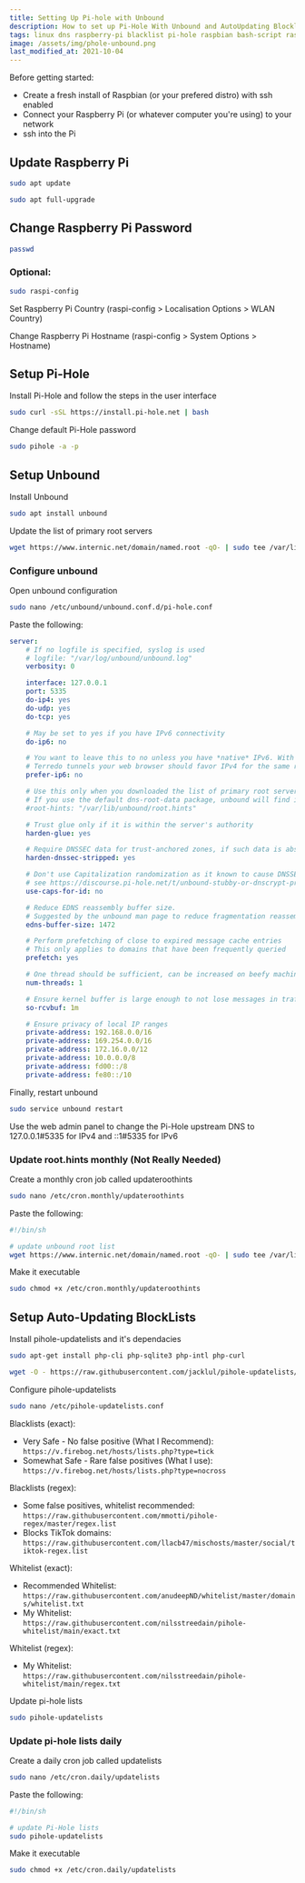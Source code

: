 ```yaml
---
title: Setting Up Pi-hole with Unbound
description: How to set up Pi-Hole With Unbound and AutoUpdating Blocklists
tags: linux dns raspberry-pi blacklist pi-hole raspbian bash-script raspberrypi
image: /assets/img/phole-unbound.png
last_modified_at: 2021-10-04
---
```

Before getting started:
- Create a fresh install of Raspbian (or your prefered distro) with ssh enabled
- Connect your Raspberry Pi (or whatever computer you're using) to your network
- ssh into the Pi

## Update Raspberry Pi
```bash
sudo apt update
```

```bash
sudo apt full-upgrade
```

## Change Raspberry Pi Password
```bash
passwd
```

### Optional:

```bash
sudo raspi-config
```

Set Raspberry Pi Country (raspi-config > Localisation Options > WLAN Country)

Change Raspberry Pi Hostname (raspi-config > System Options > Hostname)

## Setup Pi-Hole
Install Pi-Hole and follow the steps in the user interface
```bash
sudo curl -sSL https://install.pi-hole.net | bash
```

Change default Pi-Hole password
```bash
sudo pihole -a -p
```

## Setup Unbound
Install Unbound
```bash
sudo apt install unbound
```

Update the list of primary root servers
```bash
wget https://www.internic.net/domain/named.root -qO- | sudo tee /var/lib/unbound/root.hints
```

### Configure unbound
Open unbound configuration

```bash
sudo nano /etc/unbound/unbound.conf.d/pi-hole.conf
```

Paste the following:
```yml
server:
    # If no logfile is specified, syslog is used
    # logfile: "/var/log/unbound/unbound.log"
    verbosity: 0

    interface: 127.0.0.1
    port: 5335
    do-ip4: yes
    do-udp: yes
    do-tcp: yes

    # May be set to yes if you have IPv6 connectivity
    do-ip6: no

    # You want to leave this to no unless you have *native* IPv6. With 6to4 and
    # Terredo tunnels your web browser should favor IPv4 for the same reasons
    prefer-ip6: no

    # Use this only when you downloaded the list of primary root servers!
    # If you use the default dns-root-data package, unbound will find it automatically
    #root-hints: "/var/lib/unbound/root.hints"

    # Trust glue only if it is within the server's authority
    harden-glue: yes

    # Require DNSSEC data for trust-anchored zones, if such data is absent, the zone becomes BOGUS
    harden-dnssec-stripped: yes

    # Don't use Capitalization randomization as it known to cause DNSSEC issues sometimes
    # see https://discourse.pi-hole.net/t/unbound-stubby-or-dnscrypt-proxy/9378 for further details
    use-caps-for-id: no

    # Reduce EDNS reassembly buffer size.
    # Suggested by the unbound man page to reduce fragmentation reassembly problems
    edns-buffer-size: 1472

    # Perform prefetching of close to expired message cache entries
    # This only applies to domains that have been frequently queried
    prefetch: yes

    # One thread should be sufficient, can be increased on beefy machines. In reality for most users running on small networks or on a single machine, it should be unnecessary to seek performance enhancement by increasing num-threads above 1.
    num-threads: 1

    # Ensure kernel buffer is large enough to not lose messages in traffic spikes
    so-rcvbuf: 1m

    # Ensure privacy of local IP ranges
    private-address: 192.168.0.0/16
    private-address: 169.254.0.0/16
    private-address: 172.16.0.0/12
    private-address: 10.0.0.0/8
    private-address: fd00::/8
    private-address: fe80::/10
```

<!-- Unbound can come with a service enabled by default that uses 127.0.0.1 instead of 127.0.0.1#5335 when writing into a file that is used for local services. To disable it, do the following:

```bash
sudo systemctl disable unbound-resolvconf.service
sudo systemctl stop unbound-resolvconf.service
sudo systemctl restart dhcpcd
```

-->

Finally, restart unbound
```bash
sudo service unbound restart
```

Use the web admin panel to change the Pi-Hole upstream DNS to 127.0.0.1#5335 for IPv4 and ::1#5335 for IPv6

### Update root.hints monthly (Not Really Needed)
Create a monthly cron job called updateroothints
```bash
sudo nano /etc/cron.monthly/updateroothints
```

Paste the following:
```bash
#!/bin/sh

# update unbound root list
wget https://www.internic.net/domain/named.root -qO- | sudo tee /var/lib/unbound/root.hints
```

Make it executable
```bash
sudo chmod +x /etc/cron.monthly/updateroothints
```

## Setup Auto-Updating BlockLists
Install pihole-updatelists and it's dependacies
```bash
sudo apt-get install php-cli php-sqlite3 php-intl php-curl
```

```bash
wget -O - https://raw.githubusercontent.com/jacklul/pihole-updatelists/master/install.sh | sudo bash
```

Configure pihole-updatelists
```bash
sudo nano /etc/pihole-updatelists.conf
```

Blacklists (exact):
- Very Safe - No false positive (What I Recommend): `https://v.firebog.net/hosts/lists.php?type=tick`
- Somewhat Safe - Rare false positives (What I use): `https://v.firebog.net/hosts/lists.php?type=nocross`

Blacklists (regex):
- Some false positives, whitelist recommended: `https://raw.githubusercontent.com/mmotti/pihole-regex/master/regex.list`
- Blocks TikTok domains: `https://raw.githubusercontent.com/llacb47/mischosts/master/social/tiktok-regex.list`

Whitelist (exact):
- Recommended Whitelist: `https://raw.githubusercontent.com/anudeepND/whitelist/master/domains/whitelist.txt`
- My Whitelist:
`https://raw.githubusercontent.com/nilsstreedain/pihole-whitelist/main/exact.txt`

Whitelist (regex):
- My Whitelist:
`https://raw.githubusercontent.com/nilsstreedain/pihole-whitelist/main/regex.txt`

Update pi-hole lists
```bash
sudo pihole-updatelists
```

### Update pi-hole lists daily
Create a daily cron job called updatelists
```bash
sudo nano /etc/cron.daily/updatelists
```

Paste the following:
```bash
#!/bin/sh

# update Pi-Hole lists
sudo pihole-updatelists
```

Make it executable
```bash
sudo chmod +x /etc/cron.daily/updatelists
```

<!-- ### Update pi-hole itself weekly (Not Recommended)

Create a weekly cron job called updatepihole

```bash
sudo nano /etc/cron.weekly/updatepihole
```

Paste the following:

```bash
#!/bin/sh

# update Pi-Hole
pihole -up
```

Make it executable

```bash
sudo chmod +x /etc/cron.weekly/updatepihole
```

-->
